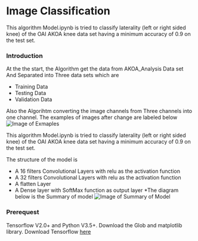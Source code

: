 # Image Classification
This algorithm Model.ipynb is tried to classify laterality (left or right sided knee) of the OAI AKOA knee data set having a minimum accuracy
of 0.9 on the test set. 

### Introduction
At the the start, the Algorithm get the data from AKOA_Analysis Data set And Separated into Three data sets which are 
* Training Data 
* Testing Data 
* Validation Data

Also the Algorihtm converting the image channels from Three channels into one channel. The examples of images after change are labeled below
![Image of Exmaples](https://github.com/theHughJin/PatternFlow/blob/master/recognition/S44301792/Image/Screen%20Shot%202020-11-07%20at%203.36.20%20PM.png)
        
This algorithm Model.ipynb is tried to classify laterality (left or right sided knee) of the OAI AKOA knee data set having a minimum accuracy
of 0.9 on the test set. 

The structure of the model is 
*  A 16 filters Convolutional Layers with relu as the activation function 
*  A 32 filters Convolutional Layers with relu as the activation function 
*  A flatten Layer
*  A Dense layer with SoftMax function as output layer
*The diagram below is the Summary of model
        ![Image of Summary of Model](https://github.com/theHughJin/PatternFlow/blob/master/recognition/S44301792/Image/Screen%20Shot%202020-11-08%20at%2011.54.59%20AM.png)
### Prerequest
Tensorflow V2.0+ and Python V3.5+. Download the Glob and matplotlib library. Download Tensorflow [here](https://www.tensorflow.org/install)



